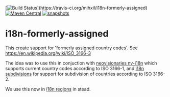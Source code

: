 [![Build Status](https://travis-ci.org/mihxil/i18n-formerly-assigned.svg?)](https://travis-ci.org/mihxil/i18n-formerly-assigned)
[![Maven Central](https://img.shields.io/maven-central/v/org.meeuw.i18n/i18n-formerly-assigned.svg?label=Maven%20Central)](https://search.maven.org/search?q=g:%22org.meeuw.i18n%22)
[![snapshots](https://img.shields.io/nexus/s/https/oss.sonatype.org/org.meeuw.i18n/i18n-formerly-assigned.svg)](https://oss.sonatype.org/content/repositories/staging/org/meeuw/i18n/)


# i18n-formerly-assigned

This create support for 'formerly assigned country codes'. See https://en.wikipedia.org/wiki/ISO_3166-3

The idea was to use this in conjuction with [neovisionaries nv-i18n](https://github.com/TakahikoKawasaki/nv-i18n) which supports current country codes according to ISO 3166-1, and [i18n subdivisions](https://github.com/tobias-/i18n-subdivisions) for support for subdivision of countries according to ISO 3166-2.

We use this now in [i18n regions](https://github.com/mihxil/i18n-regions) in stead.

